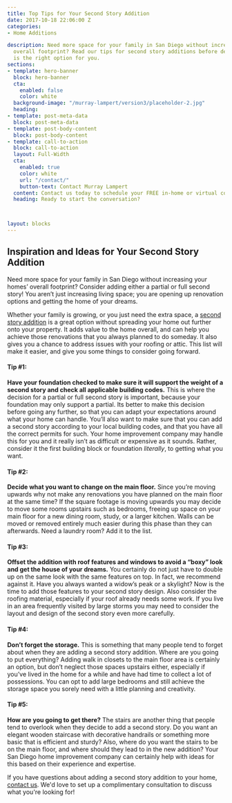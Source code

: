 ```yaml
---
title: Top Tips for Your Second Story Addition
date: 2017-10-18 22:06:00 Z
categories:
- Home Additions

description: Need more space for your family in San Diego without increasing your homes’
  overall footprint? Read our tips for second story additions before deciding if it
  is the right option for you.
sections:
- template: hero-banner
  block: hero-banner
  cta:
    enabled: false
    color: white
  background-image: "/murray-lampert/version3/placeholder-2.jpg"
  heading: 
- template: post-meta-data
  block: post-meta-data
- template: post-body-content
  block: post-body-content
- template: call-to-action
  block: call-to-action
  layout: Full-Width
  cta:
    enabled: true
    color: white
    url: "/contact/"
    button-text: Contact Murray Lampert
  content: Contact us today to schedule your FREE in-home or virtual consultation.
  heading: Ready to start the conversation?



layout: blocks
---
```


## Inspiration and Ideas for Your Second Story Addition

Need more space for your family in San Diego without increasing your homes’ overall footprint? Consider adding either a partial or full second story! You aren’t just increasing living space; you are opening up renovation options and getting the home of your dreams.

Whether your family is growing, or you just need the extra space, a [second story addition](/san-diego-second-story-addition) is a great option without spreading your home out further onto your property. It adds value to the home overall, and can help you achieve those renovations that you always planned to do someday. It also gives you a chance to address issues with your roofing or attic. This list will make it easier, and give you some things to consider going forward.

#### Tip #1:

**Have your foundation checked to make sure it will support the weight of a second story and check all applicable building codes.** This is where the decision for a partial or full second story is important, because your foundation may only support a partial. Its better to make this decision before going any further, so that you can adapt your expectations around what your home can handle. You’ll also want to make sure that you can add a second story according to your local building codes, and that you have all the correct permits for such. Your home improvement company may handle this for you and it really isn’t as difficult or expensive as it sounds. Rather, consider it the first building block or foundation *literally*, to getting what you want.

#### Tip #2:

**Decide what you want to change on the main floor.** Since you’re moving upwards why not make any renovations you have planned on the main floor at the same time? If the square footage is moving upwards you may decide to move some rooms upstairs such as bedrooms, freeing up space on your main floor for a new dining room, study, or a larger kitchen. Walls can be moved or removed entirely much easier during this phase than they can afterwards. Need a laundry room? Add it to the list.

#### Tip #3:

**Offset the addition with roof features and windows to avoid a “boxy” look and get the house of your dreams.** You certainly do not just have to double up on the same look with the same features on top. In fact, we recommend against it. Have you always wanted a widow’s peak or a skylight? Now is the time to add those features to your second story design. Also consider the roofing material, especially if your roof already needs some work. If you live in an area frequently visited by large storms you may need to consider the layout and design of the second story even more carefully.

#### Tip #4:

**Don’t forget the storage.** This is something that many people tend to forget about when they are adding a second story addition. Where are you going to put everything? Adding walk in closets to the main floor area is certainly an option, but don’t neglect those spaces upstairs either, especially if you’ve lived in the home for a while and have had time to collect a lot of possessions. You can opt to add large bedrooms and still achieve the storage space you sorely need with a little planning and creativity.

#### Tip #5:

**How are you going to get there?** The stairs are another thing that people tend to overlook when they decide to add a second story. Do you want an elegant wooden staircase with decorative handrails or something more basic that is efficient and sturdy? Also, where do you want the stairs to be on the main floor, and where should they lead to in the new addition? Your San Diego home improvement company can certainly help with ideas for this based on their experience and expertise.

If you have questions about adding a second story addition to your home, [contact us](/contact). We'd love to set up a complimentary consultation to discuss what you're looking for!